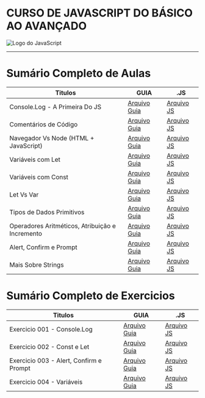 # CURSO DE JAVASCRIPT DO BÁSICO AO AVANÇADO

<img src="https://res.cloudinary.com/practicaldev/image/fetch/s--ohpJlve1--/c_imagga_scale,f_auto,fl_progressive,h_420,q_auto,w_1000/https://res.cloudinary.com/drquzbncy/image/upload/v1586605549/javascript_banner_sxve2l.jpg" alt="Logo do JavaScript"></img>

---

# Sumário Completo de Aulas

| Titulos                                         | GUIA                                        | .JS                                                |
| ----------------------------------------------- | ------------------------------------------- | -------------------------------------------------- |
| Console.Log - A Primeira Do JS                  | [Arquivo Guia](#)                           | [Arquivo JS](js.AULAS/aula.001/index.js)           |
| Comentários de Código                           | [Arquivo Guia](#)                           | [Arquivo JS](js.AULAS/aula.002/index.js)           |
| Navegador Vs Node (HTML + JavaScript)           | [Arquivo Guia](js.AULAS/aula.003/README.md) | [Arquivo JS](js.AULAS/aula.003/assets/js/index.js) |
| Variáveis com Let                               | [Arquivo Guia](js.AULAS/aula.004/README.md) | [Arquivo JS](js.AULAS/aula.004/index.js)           |
| Variáveis com Const                             | [Arquivo Guia](js.AULAS/aula.005/README.md) | [Arquivo JS](js.AULAS/aula.005/index.js)           |
| Let Vs Var                                      | [Arquivo Guia](js.AULAS/aula.006/README.md) | [Arquivo JS](js.AULAS/aula.006/index.js)           |
| Tipos de Dados Primitivos                       | [Arquivo Guia](#)                           | [Arquivo JS](js.AULAS/aula.007/index.js)           |
| Operadores Aritméticos, Atribuição e Incremento | [Arquivo Guia](#)                           | [Arquivo JS](js.AULAS/aula.008/index.js)           |
| Alert, Confirm e Prompt                         | [Arquivo Guia](js.AULAS/aula.009/README.md) | [Arquivo JS](js.AULAS/aula.009/assets/js/index.js) |
| Mais Sobre Strings                              | [Arquivo Guia](js.AULAS/aula.010/README.md) | [Arquivo JS](js.AULAS/aula.010/index.js)           |

# Sumário Completo de Exercicios
| Titulos                                 | GUIA              | .JS                                                |
| --------------------------------------- | ----------------- | -------------------------------------------------- |
| Exercicio 001 - Console.Log             | [Arquivo Guia](#) | [Arquivo JS](./js.EX/ex001/index.js)               |
| Exercicio 002 - Const e Let             | [Arquivo Guia](#) | [Arquivo JS](./js.EX/ex002/index.js)               |
| Exercicio 003 - Alert, Confirm e Prompt | [Arquivo Guia](#) | [Arquivo JS](./js.EX/ex003/assets/script/index.js) |
| Exercicio 004 - Variáveis               | [Arquivo Guia](#) | [Arquivo JS](./js.EX/ex004/index.js)               |